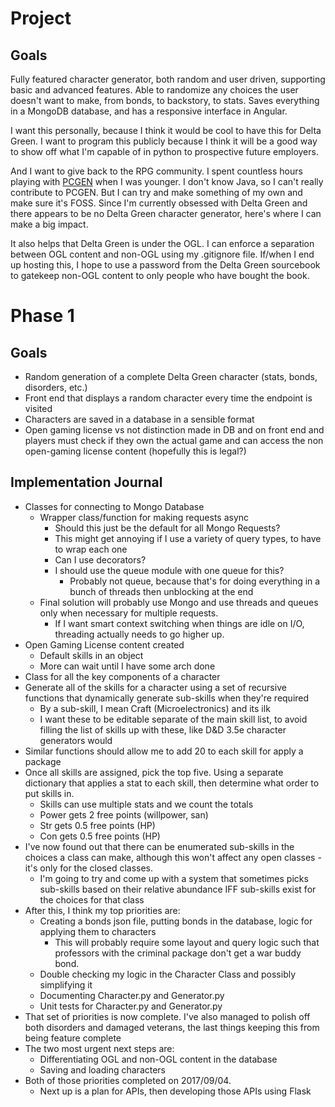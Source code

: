 # Project
## Goals
Fully featured character generator, both random and user driven, supporting basic and
advanced features. Able to randomize any choices the user doesn't want to make, from
bonds, to backstory, to stats. Saves everything in a MongoDB database, and has a 
responsive interface in Angular. 

I want this personally, because I think it would be cool to have this for Delta Green. 
I want to program this publicly because I think it will be a good way to show off what
I'm capable of in python to prospective future employers. 

And I want to give back to the RPG community. I spent countless hours playing with 
[PCGEN](http://pcgen.org/) when I was younger. I don't know Java, so I can't really contribute to 
PCGEN. But I can try and make something of my own and make sure it's FOSS. Since I'm currently 
obsessed with Delta Green and there appears to be no Delta Green character generator, here's where I
can make a big impact. 

It also helps that Delta Green is under the OGL. I can enforce a separation between OGL content and
non-OGL using my .gitignore file. If/when I end up hosting this, I hope to use a password from the
Delta Green sourcebook to gatekeep non-OGL content to only people who have bought the book. 

# Phase 1

## Goals
* Random generation of a complete Delta Green character (stats, bonds, disorders, etc.)
* Front end that displays a random character every time the endpoint is visited
* Characters are saved in a database in a sensible format
* Open gaming license vs not distinction made in DB and on front end and players must check
if they own the actual game and can access the non open-gaming license content (hopefully this is
legal?)

## Implementation Journal
* Classes for connecting to Mongo Database
    * Wrapper class/function for making requests async
        * Should this just be the default for all Mongo Requests?
        * This might get annoying if I use a variety of query types, to have to wrap 
        each one
        * Can I use decorators?
        * I should use the queue module with one queue for this?
            * Probably not queue, because that's for doing everything in a bunch of threads then
            unblocking at the end
    * Final solution will probably use Mongo and use threads and queues only when necessary for 
    multiple requests. 
        * If I want smart context switching when things are idle on I/O, threading actually needs to
        go higher up. 
* Open Gaming License content created
    * Default skills in an object
    * More can wait until I have some arch done
* Class for all the key components of a character
* Generate all of the skills for a character using a set of recursive functions that dynamically
generate sub-skills when they're required
    * By a sub-skill, I mean Craft (Microelectronics) and its ilk
    * I want these to be editable separate of the main skill list, to avoid filling the list of 
    skills up with these, like D&D 3.5e character generators would
* Similar functions should allow me to add 20 to each skill for apply a package
* Once all skills are assigned, pick the top five. Using a separate dictionary that applies a stat
to each skill, then determine what order to put skills in.
    * Skills can use multiple stats and we count the totals
    * Power gets 2 free points (willpower, san)
    * Str gets 0.5 free points (HP)
    * Con gets 0.5 free points (HP)
* I've now found out that there can be enumerated sub-skills in the choices a class can make, 
although this won't affect any open classes - it's only for the closed classes.
    * I'm going to try and come up with a system that sometimes picks sub-skills based on their
    relative abundance IFF sub-skills exist for the choices for that class
* After this, I think my top priorities are:
    * Creating a bonds json file, putting bonds in the database, logic for applying them to 
    characters
        * This will probably require some layout and query logic such that professors with the 
        criminal package don't get a war buddy bond. 
    * Double checking my logic in the Character Class and possibly simplifying it
    * Documenting Character.py and Generator.py
    * Unit tests for Character.py and Generator.py
* That set of priorities is now complete. I've also managed to polish off both disorders and 
damaged veterans, the last things keeping this from being feature complete
* The two most urgent next steps are:
    * Differentiating OGL and non-OGL content in the database
    * Saving and loading characters
* Both of those priorities completed on 2017/09/04. 
    * Next up is a plan for APIs, then developing those APIs using Flask